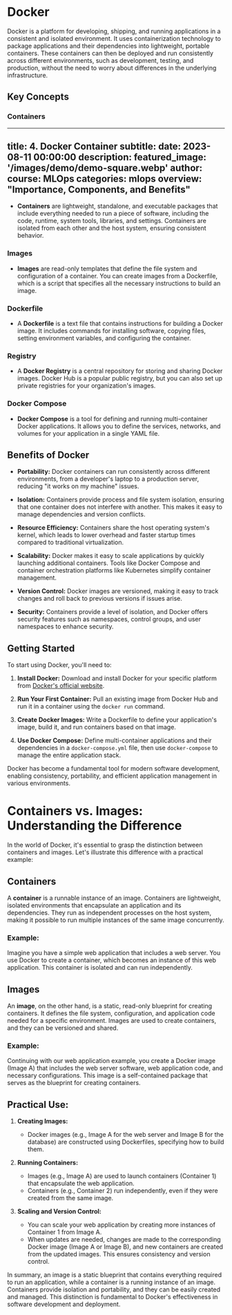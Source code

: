 # Docker

Docker is a platform for developing, shipping, and running applications in a consistent and isolated environment. It uses containerization technology to package applications and their dependencies into lightweight, portable containers. These containers can then be deployed and run consistently across different environments, such as development, testing, and production, without the need to worry about differences in the underlying infrastructure.

## Key Concepts

### Containers
---
title: 4. Docker Container
subtitle: 
date: 2023-08-11 00:00:00
description: 
featured_image: '/images/demo/demo-square.webp'
author: 
course: MLOps
categories: mlops
overview: "Importance, Components, and Benefits"
---

- **Containers** are lightweight, standalone, and executable packages that include everything needed to run a piece of software, including the code, runtime, system tools, libraries, and settings. Containers are isolated from each other and the host system, ensuring consistent behavior.

### Images
- **Images** are read-only templates that define the file system and configuration of a container. You can create images from a Dockerfile, which is a script that specifies all the necessary instructions to build an image.

### Dockerfile
- A **Dockerfile** is a text file that contains instructions for building a Docker image. It includes commands for installing software, copying files, setting environment variables, and configuring the container.

### Registry
- A **Docker Registry** is a central repository for storing and sharing Docker images. Docker Hub is a popular public registry, but you can also set up private registries for your organization's images.

### Docker Compose
- **Docker Compose** is a tool for defining and running multi-container Docker applications. It allows you to define the services, networks, and volumes for your application in a single YAML file.

## Benefits of Docker

- **Portability:** Docker containers can run consistently across different environments, from a developer's laptop to a production server, reducing "it works on my machine" issues.

- **Isolation:** Containers provide process and file system isolation, ensuring that one container does not interfere with another. This makes it easy to manage dependencies and version conflicts.

- **Resource Efficiency:** Containers share the host operating system's kernel, which leads to lower overhead and faster startup times compared to traditional virtualization.

- **Scalability:** Docker makes it easy to scale applications by quickly launching additional containers. Tools like Docker Compose and container orchestration platforms like Kubernetes simplify container management.

- **Version Control:** Docker images are versioned, making it easy to track changes and roll back to previous versions if issues arise.

- **Security:** Containers provide a level of isolation, and Docker offers security features such as namespaces, control groups, and user namespaces to enhance security.

## Getting Started

To start using Docker, you'll need to:

1. **Install Docker:** Download and install Docker for your specific platform from [Docker's official website](https://www.docker.com/get-started).

2. **Run Your First Container:** Pull an existing image from Docker Hub and run it in a container using the `docker run` command.

3. **Create Docker Images:** Write a Dockerfile to define your application's image, build it, and run containers based on that image.

4. **Use Docker Compose:** Define multi-container applications and their dependencies in a `docker-compose.yml` file, then use `docker-compose` to manage the entire application stack.

Docker has become a fundamental tool for modern software development, enabling consistency, portability, and efficient application management in various environments.


# Containers vs. Images: Understanding the Difference

In the world of Docker, it's essential to grasp the distinction between containers and images. Let's illustrate this difference with a practical example:

## Containers

A **container** is a runnable instance of an image. Containers are lightweight, isolated environments that encapsulate an application and its dependencies. They run as independent processes on the host system, making it possible to run multiple instances of the same image concurrently.

### Example:

Imagine you have a simple web application that includes a web server. You use Docker to create a container, which becomes an instance of this web application. This container is isolated and can run independently.

## Images

An **image**, on the other hand, is a static, read-only blueprint for creating containers. It defines the file system, configuration, and application code needed for a specific environment. Images are used to create containers, and they can be versioned and shared.

### Example:

Continuing with our web application example, you create a Docker image (Image A) that includes the web server software, web application code, and necessary configurations. This image is a self-contained package that serves as the blueprint for creating containers.

## Practical Use:

1. **Creating Images:**
   - Docker images (e.g., Image A for the web server and Image B for the database) are constructed using Dockerfiles, specifying how to build them.

2. **Running Containers:**
   - Images (e.g., Image A) are used to launch containers (Container 1) that encapsulate the web application.
   - Containers (e.g., Container 2) run independently, even if they were created from the same image.

3. **Scaling and Version Control:**
   - You can scale your web application by creating more instances of Container 1 from Image A.
   - When updates are needed, changes are made to the corresponding Docker image (Image A or Image B), and new containers are created from the updated images. This ensures consistency and version control.

In summary, an image is a static blueprint that contains everything required to run an application, while a container is a running instance of an image. Containers provide isolation and portability, and they can be easily created and managed. This distinction is fundamental to Docker's effectiveness in software development and deployment.

